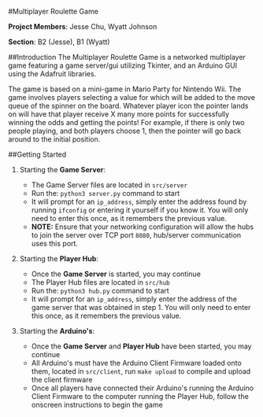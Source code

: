 #Multiplayer Roulette Game

**Project Members**: Jesse Chu, Wyatt Johnson

**Section**: B2 (Jesse), B1 (Wyatt)

##Introduction
The Multiplayer Roulette Game is a networked multiplayer game featuring a game server/gui utilizing Tkinter, and an Arduino GUI using the Adafruit libraries.

The game is based on a mini-game in Mario Party for Nintendo Wii. The game involves players selecting a value for which will be added to the move queue of the spinner on the board. Whatever player icon the pointer lands on will have that player receive X many more points for successfully winning the odds and getting the points! For example, if there is only two people playing, and both players choose 1, then the pointer will go back around to the initial position.

##Getting Started
1. Starting the **Game Server**:
	* The Game Server files are located in `src/server`
	* Run the: `python3 server.py` command to start
	* It will prompt for an `ip_address`, simply enter the address found by running `ifconfig` or entering it yourself if you know it. You will only need to enter this once, as it remembers the previous value.
	* **NOTE:** Ensure that your networking configuration will allow the hubs to join the server over TCP port `8080`, hub/server communication uses this port.

2. Starting the **Player Hub**:
	* Once the **Game Server** is started, you may continue
	* The Player Hub files are located in `src/hub`
	* Run the: `python3 hub.py` command to start
	* It will prompt for an `ip_address`, simply enter the address of the game server that was obtained in step 1. You will only need to enter this once, as it remembers the previous value.

3. Starting the **Arduino's**:
	* Once the **Game Server** and **Player Hub** have been started, you may continue
	* All Arduino's must have the Arduino Client Firmware loaded onto them, located in `src/client`, run `make upload` to compile and upload the client firmware
	* Once all players have connected their Arduino's running the Arduino Client Firmware to the computer running the Player Hub, follow the onscreen instructions to begin the game